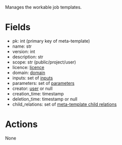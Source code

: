 Manages the workable job templates.

# Fields

  * pk: int (primary key of meta-template)
  * name: str
  * version: int
  * description: str
  * scope: str (public/project/user)
  * licence: [licence](licenses.md)
  * domain: [domain](domains.md)
  * inputs: set of [inputs](inputs.md)
  * parameters: set of [parameters](parameters.md)
  * creator: [user](users.md) or null
  * creation_time: timestamp
  * deletion_time: timestamp or null
  * child_relations: set of [meta-template child relations](meta_template_child_relations.md)

# Actions

None
